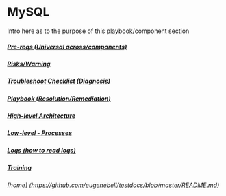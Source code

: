 # MySQL

Intro here as to the purpose of this playbook/component section


##### [Pre-reqs (Universal across/components)](https://github.com/eugenebell/testdocs/blob/master/MySQL-Pre-Reqs.md) 
##### [Risks/Warning](https://github.com/eugenebell/testdocs/blob/master/MySQL-Risks-Warnings.md) 
##### [Troubleshoot Checklist  (Diagnosis)](https://github.com/eugenebell/testdocs/blob/master/MySQL-Troubleshoot.md) 
##### [Playbook (Resolution/Remediation)](https://github.com/eugenebell/testdocs/blob/master/MySQL-Playbook.md) 
##### [High-level Architecture](https://github.com/eugenebell/testdocs/blob/master/MySQL-Arch-High-Level.md) 
##### [Low-level - Processes](https://github.com/eugenebell/testdocs/blob/master/MySQL-Arch-Low-Level.md) 
##### [Logs (how to read logs)](https://github.com/eugenebell/testdocs/blob/master/MySQL-Logs.md) 
##### [Training](https://github.com/eugenebell/testdocs/blob/master/MySQL-Training.md) 



















###### [home] (https://github.com/eugenebell/testdocs/blob/master/README.md)
